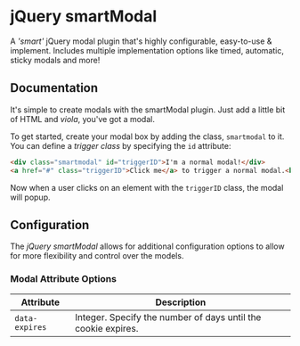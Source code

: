 jQuery smartModal
=================

A *'smart'* jQuery modal plugin that's highly configurable, easy-to-use &amp; implement. Includes multiple implementation options like timed, automatic, sticky modals and more!

## Documentation

It's simple to create modals with the smartModal plugin. Just add a little bit of HTML and *viola*, you've got a modal.

To get started, create your modal box by adding the class, `smartmodal` to it. You can define a *trigger class* by specifying the `id` attribute:

```html
<div class="smartmodal" id="triggerID">I'm a normal modal!</div>
<a href="#" class="triggerID">Click me</a> to trigger a normal modal.<br>
```

Now when a user clicks on an element with the `triggerID` class, the modal will popup.

## Configuration

The *jQuery smartModal* allows for additional configuration options to allow for more flexibility and control over the models.

### Modal Attribute Options

| Attribute      | Description                                                   |
| -------------- | ------------------------------------------------------------- |
| `data-expires` | Integer. Specify the number of days until the cookie expires. |